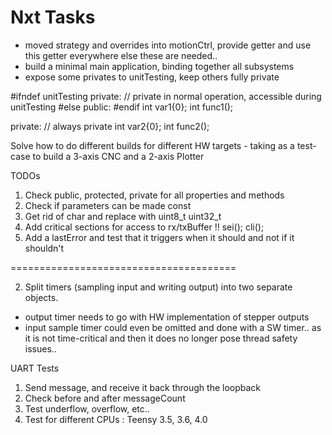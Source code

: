 Nxt Tasks
=========
* moved strategy and overrides into motionCtrl, provide getter and use this getter everywhere else these are needed..  
* build a minimal main application, binding together all subsystems
* expose some privates to unitTesting, keep others fully private

#ifndef unitTesting
  private:        // private in normal operation, accessible during unitTesting
#else
  public:
#endif
int var1{0};
int func1();


  private: // always private
int var2{0};
int func2();


Solve how to do different builds for different HW targets - taking as a test-case to build a 3-axis CNC and a 2-axis Plotter


TODOs

1. Check public, protected, private for all properties and methods
2. Check if parameters can be made const
3. Get rid of char and replace with uint8_t uint32_t
4. Add critical sections for access to rx/txBuffer !! sei(); cli();
5. Add a lastError and test that it triggers when it should and not if it shouldn't










=======================================


2. Split timers (sampling input and writing output) into two separate objects.
*   output timer needs to go with HW implementation of stepper outputs
*   input sample timer could even be omitted and done with a SW timer.. as it is not time-critical and then it does no longer pose thread safety issues..



UART Tests
1. Send message, and receive it back through the loopback
2. Check before and after messageCount
3. Test underflow, overflow, etc..
4. Test for different CPUs : Teensy 3.5, 3.6, 4.0
